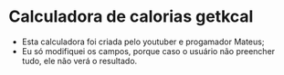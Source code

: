 # Calculadora de calorias getkcal

- Esta calculadora foi criada pelo youtuber e progamador Mateus;
- Eu só modifiquei os campos, porque caso o usuário não preencher tudo, ele não verá o resultado. 
